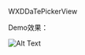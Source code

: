 WXDDaTePickerView

Demo效果：

![Alt Text](https://github.com/WanXuDong/VCTransitionDemo/blob/master/transition.gif?raw=true)